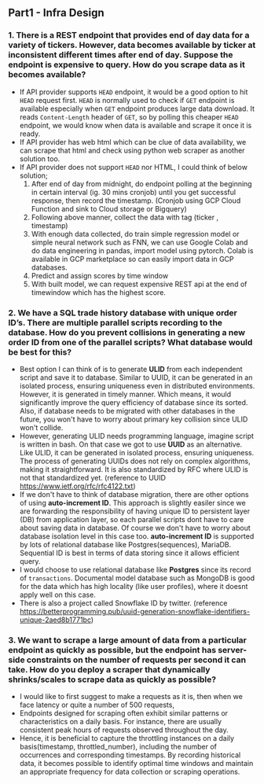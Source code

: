 ## Part1 - Infra Design

### 1. There is a REST endpoint that provides end of day data for a variety of tickers. However, data becomes available by ticker at inconsistent different times after end of day. Suppose the endpoint is expensive to query. How do you scrape data as it becomes available?

- If API provider supports `HEAD` endpoint, it would be a good option to hit `HEAD` request first. `HEAD` is normally used to check if `GET` endpoint is available especially when `GET` endpoint produces large data download. It reads `Content-Length` header of `GET`, so by polling this cheaper `HEAD` endpoint, we would know when data is available and scrape it once it is ready. 
- If API provider has web html which can be clue of data availability, we can scrape that html and check using python web scraper as another solution too.  
- If API provider does not support `HEAD` nor HTML, I could think of below solution; 
  1. After end of day from midnight, do endpoint polling at the beginning in certain interval (ig. 30 mins cronjob) until you get successful response, then record the timestamp. (Cronjob using GCP Cloud Function and sink to Cloud storage or Bigquery)
  2. Following above manner, collect the data with tag (ticker , timestamp)
  3. With enough data collected, do train simple regression model or simple neural network such as FNN, we can use Google Colab and do data engineering in pandas, import model using pytorch. Colab is available in GCP marketplace so can easily import data in GCP databases.
  4. Predict and assign scores by time window
  5. With built model, we can request expensive REST api at the end of timewindow which has the highest score. 
 
### 2. We have a SQL trade history database with unique order ID’s. There are multiple parallel scripts recording to the database. How do you prevent collisions in generating a new order ID from one of the parallel scripts? What database would be best for this?

- Best option I can think of is to generate **ULID** from each independent script and save it to database. Similar to UUID, it can be generated in an isolated process, ensuring uniqueness even in distributed environments. However, it is generated in timely manner. Which means, it would significantly improve the query efficiency of database since its sorted. Also, if database needs to be migrated with other databases in the future, you won't have to worry about primary key collision since ULID won't collide. 
- However, generating ULID needs programming language, imagine script is written in bash. On that case we got to use **UUID** as an alternative. Like ULID, it can be generated in isolated process, ensuring uniqueness. The process of generating UUIDs does not rely on complex algorithms, making it straightforward. It is also standardized by RFC where ULID is not that standardized yet. (reference to UUID https://www.ietf.org/rfc/rfc4122.txt)
- If we don't have to think of database migration, there are other options of using **auto-increment ID**. This approach is slightly easiler since we are forwarding the responsibility of having unique ID to persistent layer (DB) from application layer, so each parallel scripts dont have to care about saving data in database. Of course we don't have to worry about database isolation level in this case too. **auto-increment ID** is supported by lots of relational database like Postgres(sequences), MariaDB. Sequential ID is best in terms of data storing since it allows efficient query. 
- I would choose to use relational database like **Postgres** since its record of `transactions`. Documental model database such as MongoDB is good for the data which has high locality (like user profiles), where it doesnt apply well on this case.
- There is also a project called Snowflake ID by twitter. (reference https://betterprogramming.pub/uuid-generation-snowflake-identifiers-unique-2aed8b1771bc)



### 3. We want to scrape a large amount of data from a particular endpoint as quickly as possible, but the endpoint has server-side constraints on the number of requests per second it can take. How do you deploy a scraper that dynamically shrinks/scales to scrape data as quickly as possible?

- I would like to first suggest to make a requests as it is, then when we face latency or quite a number of 500 requests, 
- Endpoints designed for scraping often exhibit similar patterns or characteristics on a daily basis. For instance, there are usually consistent peak hours of requests observed throughout the day.
- Hence, it is beneficial to capture the throttling instances on a daily basis(timestamp, throttled_number), including the number of occurrences and corresponding timestamps. By recording historical data, it becomes possible to identify optimal time windows and maintain an appropriate frequency for data collection or scraping operations.
